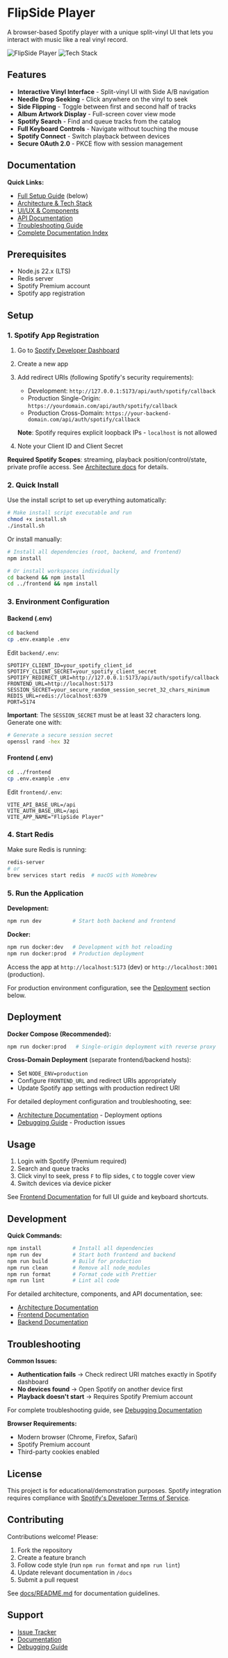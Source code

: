 # FlipSide Player

A browser-based Spotify player with a unique split-vinyl UI that lets you interact with music like a real vinyl record.

![FlipSide Player](https://img.shields.io/badge/Spotify-Premium%20Required-1DB954?logo=spotify&logoColor=white)
![Tech Stack](https://img.shields.io/badge/Stack-React%20%7C%20TypeScript%20%7C%20Fastify%20%7C%20Redis-blue)

## Features

- **Interactive Vinyl Interface** - Split-vinyl UI with Side A/B navigation
- **Needle Drop Seeking** - Click anywhere on the vinyl to seek
- **Side Flipping** - Toggle between first and second half of tracks
- **Album Artwork Display** - Full-screen cover view mode
- **Spotify Search** - Find and queue tracks from the catalog
- **Full Keyboard Controls** - Navigate without touching the mouse
- **Spotify Connect** - Switch playback between devices
- **Secure OAuth 2.0** - PKCE flow with session management

## Documentation

**Quick Links:**

- [Full Setup Guide](#setup) (below)
- [Architecture & Tech Stack](docs/architecture.md)
- [UI/UX & Components](docs/frontend.md)
- [API Documentation](docs/backend.md)
- [Troubleshooting Guide](docs/debugging.md)
- [Complete Documentation Index](docs/README.md)

## Prerequisites

- Node.js 22.x (LTS)
- Redis server
- Spotify Premium account
- Spotify app registration

## Setup

### 1. Spotify App Registration

1. Go to [Spotify Developer Dashboard](https://developer.spotify.com/dashboard)
2. Create a new app
3. Add redirect URIs (following Spotify's security requirements):
   - Development: `http://127.0.0.1:5173/api/auth/spotify/callback`
   - Production Single-Origin: `https://yourdomain.com/api/auth/spotify/callback`
   - Production Cross-Domain: `https://your-backend-domain.com/api/auth/spotify/callback`

   **Note**: Spotify requires explicit loopback IPs - `localhost` is not allowed

4. Note your Client ID and Client Secret

**Required Spotify Scopes**: streaming, playback position/control/state, private profile access. See [Architecture docs](docs/architecture.md) for details.

### 2. Quick Install

Use the install script to set up everything automatically:

```bash
# Make install script executable and run
chmod +x install.sh
./install.sh
```

Or install manually:

```bash
# Install all dependencies (root, backend, and frontend)
npm install

# Or install workspaces individually
cd backend && npm install
cd ../frontend && npm install
```

### 3. Environment Configuration

#### Backend (.env)

```bash
cd backend
cp .env.example .env
```

Edit `backend/.env`:

```env
SPOTIFY_CLIENT_ID=your_spotify_client_id
SPOTIFY_CLIENT_SECRET=your_spotify_client_secret
SPOTIFY_REDIRECT_URI=http://127.0.0.1:5173/api/auth/spotify/callback
FRONTEND_URL=http://localhost:5173
SESSION_SECRET=your_secure_random_session_secret_32_chars_minimum
REDIS_URL=redis://localhost:6379
PORT=5174
```

**Important**: The `SESSION_SECRET` must be at least 32 characters long. Generate one with:

```bash
# Generate a secure session secret
openssl rand -hex 32
```

#### Frontend (.env)

```bash
cd ../frontend
cp .env.example .env
```

Edit `frontend/.env`:

```env
VITE_API_BASE_URL=/api
VITE_AUTH_BASE_URL=/api
VITE_APP_NAME="FlipSide Player"
```

### 4. Start Redis

Make sure Redis is running:

```bash
redis-server
# or
brew services start redis  # macOS with Homebrew
```

### 5. Run the Application

**Development:**

```bash
npm run dev          # Start both backend and frontend
```

**Docker:**

```bash
npm run docker:dev   # Development with hot reloading
npm run docker:prod  # Production deployment
```

Access the app at `http://localhost:5173` (dev) or `http://localhost:3001` (production).

For production environment configuration, see the [Deployment](#deployment) section below.

## Deployment

**Docker Compose (Recommended):**

```bash
npm run docker:prod   # Single-origin deployment with reverse proxy
```

**Cross-Domain Deployment** (separate frontend/backend hosts):

- Set `NODE_ENV=production`
- Configure `FRONTEND_URL` and redirect URIs appropriately
- Update Spotify app settings with production redirect URI

For detailed deployment configuration and troubleshooting, see:

- [Architecture Documentation](docs/architecture.md) - Deployment options
- [Debugging Guide](docs/debugging.md) - Production issues

## Usage

1. Login with Spotify (Premium required)
2. Search and queue tracks
3. Click vinyl to seek, press `F` to flip sides, `C` to toggle cover view
4. Switch devices via device picker

See [Frontend Documentation](docs/frontend.md) for full UI guide and keyboard shortcuts.

## Development

**Quick Commands:**

```bash
npm install          # Install all dependencies
npm run dev          # Start both frontend and backend
npm run build        # Build for production
npm run clean        # Remove all node_modules
npm run format       # Format code with Prettier
npm run lint         # Lint all code
```

For detailed architecture, components, and API documentation, see:

- [Architecture Documentation](docs/architecture.md)
- [Frontend Documentation](docs/frontend.md)
- [Backend Documentation](docs/backend.md)

## Troubleshooting

**Common Issues:**

- **Authentication fails** → Check redirect URI matches exactly in Spotify dashboard
- **No devices found** → Open Spotify on another device first
- **Playback doesn't start** → Requires Spotify Premium account

For complete troubleshooting guide, see [Debugging Documentation](docs/debugging.md)

**Browser Requirements:**

- Modern browser (Chrome, Firefox, Safari)
- Spotify Premium account
- Third-party cookies enabled

## License

This project is for educational/demonstration purposes. Spotify integration requires compliance with [Spotify's Developer Terms of Service](https://developer.spotify.com/terms).

## Contributing

Contributions welcome! Please:

1. Fork the repository
2. Create a feature branch
3. Follow code style (run `npm run format` and `npm run lint`)
4. Update relevant documentation in `/docs`
5. Submit a pull request

See [docs/README.md](docs/README.md) for documentation guidelines.

## Support

- [Issue Tracker](https://github.com/yourusername/flipside-player/issues)
- [Documentation](docs/README.md)
- [Debugging Guide](docs/debugging.md)
